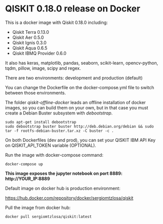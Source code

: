 # QISKIT 0.18.0 release on Docker

This is a docker image with Qiskit 0.18.0 including:

- Qiskit Terra 0.13.0
- Qiskit Aer 0.5.0
- Qiskit Ignis 0.3.0
- Qiskit Aqua 0.6.5
- Qiskit IBMQ Provider 0.6.0

It also has keras, matplotlib, pandas, seaborn, scikit-learn, opencv-python, tqdm, pillow, image, scipy and regex.

There are two environments: development and production (default)

You can change the Dockerfile on the docker-compose.yml file to switch between those environments.

The folder *qiskit-offline-docker* leads an offline installation of docker images, so you can build them on your own, but in that case you must create a Debian Buster subsystem with *debootstrap*.

```
sudo apt-get install debootstrap
sudo debootstrap buster buster http://deb.debian.org/debian && sudo tar -f rootfs-debian-buster.tar.xz -C buster -c .

```

On both Dockerfiles (dev and prod), you can set your QISKIT IBM API Key on QISKIT_API_TOKEN variable (OPTIONAL).

Run the image with docker-compose command:

```
docker-compose up
```

**This image exposes the jupyter notebook on port 8889: http://YOUR_IP:8889**

Default image on docker hub is production environment:

https://hub.docker.com/repository/docker/sergiomtzlosa/qiskit

Pull the image from docker hub:

```
docker pull sergiomtzlosa/qiskit:latest
```
